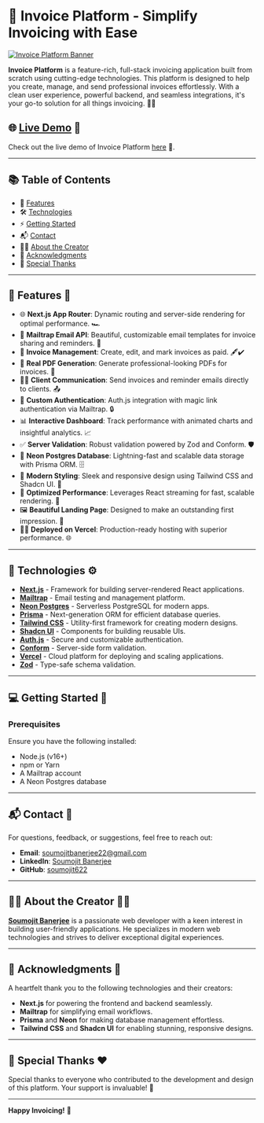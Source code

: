# 🚀 Invoice Platform - Simplify Invoicing with Ease

[![Invoice Platform Banner](https://github.com/soumojit622/invoice-platform/blob/master/public/banner.png)](https://invoice-platform.vercel.app)

**Invoice Platform** is a feature-rich, full-stack invoicing application built from scratch using cutting-edge technologies. This platform is designed to help you create, manage, and send professional invoices effortlessly. With a clean user experience, powerful backend, and seamless integrations, it's your go-to solution for all things invoicing. 📑💼

## 🌐 [Live Demo](https://invoice-platform.vercel.app) 🚀

Check out the live demo of Invoice Platform [here](https://invoice-platform.vercel.app) 🎉.

---

## 📚 Table of Contents

- 📌 [Features](#-features)
- 🛠️ [Technologies](#-technologies)
- ⚡ [Getting Started](#-getting-started)
- 📬 [Contact](#-contact)
- 👨‍💻 [About the Creator](#-about-the-creator)
- 🙏 [Acknowledgments](#-acknowledgments)
- 🎉 [Special Thanks](#-special-thanks)

---

## 🚩 Features 🎯

- 🌐 **Next.js App Router**: Dynamic routing and server-side rendering for optimal performance. 🏎️
- 📧 **Mailtrap Email API**: Beautiful, customizable email templates for invoice sharing and reminders. 📩
- 💪 **Invoice Management**: Create, edit, and mark invoices as paid. 🖋️✔️
- 📃 **Real PDF Generation**: Generate professional-looking PDFs for invoices. 📄
- 🏄‍♂️ **Client Communication**: Send invoices and reminder emails directly to clients. 📤
- 🔑 **Custom Authentication**: Auth.js integration with magic link authentication via Mailtrap. 🔒
- 📊 **Interactive Dashboard**: Track performance with animated charts and insightful analytics. 📈
- ✅ **Server Validation**: Robust validation powered by Zod and Conform. 🛡️
- 💽 **Neon Postgres Database**: Lightning-fast and scalable data storage with Prisma ORM. 🗄️
- 🎨 **Modern Styling**: Sleek and responsive design using Tailwind CSS and Shadcn UI. 🎨
- 💨 **Optimized Performance**: Leverages React streaming for fast, scalable rendering. 🚀
- 🖼️ **Beautiful Landing Page**: Designed to make an outstanding first impression. 🌟
- 😶‍🌫️ **Deployed on Vercel**: Production-ready hosting with superior performance. 🌐

---

## 📑 Technologies ⚙️

- [**Next.js**](https://nextjs.org) - Framework for building server-rendered React applications.
- [**Mailtrap**](https://mailtrap.io) - Email testing and management platform.
- [**Neon Postgres**](https://neon.tech) - Serverless PostgreSQL for modern apps.
- [**Prisma**](https://prisma.io) - Next-generation ORM for efficient database queries.
- [**Tailwind CSS**](https://tailwindcss.com) - Utility-first framework for creating modern designs.
- [**Shadcn UI**](https://ui.shadcn.com) - Components for building reusable UIs.
- [**Auth.js**](https://authjs.dev) - Secure and customizable authentication.
- [**Conform**](https://conform.guide/) - Server-side form validation.
- [**Vercel**](https://vercel.com) - Cloud platform for deploying and scaling applications.
- [**Zod**](https://zod.dev) - Type-safe schema validation.

---

## 💻 Getting Started 🚀

### Prerequisites

Ensure you have the following installed:

- Node.js (v16+)
- npm or Yarn
- A Mailtrap account
- A Neon Postgres database

---

## 📬 Contact 💬

For questions, feedback, or suggestions, feel free to reach out:

- **Email**: [soumojitbanerjee22@gmail.com](mailto:soumojitbanerjee22@gmail.com)
- **LinkedIn**: [Soumojit Banerjee](https://www.linkedin.com/in/soumojit-banerjee-4914b3228/)
- **GitHub**: [soumojit622](https://github.com/soumojit622)

---

## 👨‍💻 About the Creator 🧑‍💻

**[Soumojit Banerjee](https://www.linkedin.com/in/soumojit-banerjee-4914b3228/)** is a passionate web developer with a keen interest in building user-friendly applications. He specializes in modern web technologies and strives to deliver exceptional digital experiences.

---

## 🙏 Acknowledgments 👏

A heartfelt thank you to the following technologies and their creators:

- **Next.js** for powering the frontend and backend seamlessly.
- **Mailtrap** for simplifying email workflows.
- **Prisma** and **Neon** for making database management effortless.
- **Tailwind CSS** and **Shadcn UI** for enabling stunning, responsive designs.

---

## 🎉 Special Thanks ❤️

Special thanks to everyone who contributed to the development and design of this platform. Your support is invaluable! 🙌

---

**Happy Invoicing!** 🎉
